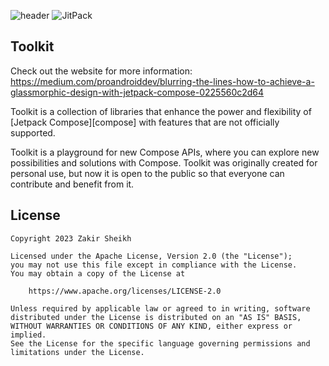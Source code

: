 ![header](https://github.com/iZakirSheikh/toolkit/assets/46754437/abe0c9b6-9dd2-498f-9cd7-9d835893ee2e)
![JitPack](https://img.shields.io/jitpack/version/com.github.prime-zs/toolkit)

## Toolkit

Check out the website for more information: https://medium.com/proandroiddev/blurring-the-lines-how-to-achieve-a-glassmorphic-design-with-jetpack-compose-0225560c2d64

Toolkit is a collection of libraries that enhance the power and flexibility of [Jetpack Compose][compose] with features that are not officially supported.

Toolkit is a playground for new Compose APIs, where you can explore new possibilities and solutions with Compose. Toolkit was originally created for personal use, but now it is open to the public so that everyone can contribute and benefit from it.

## License

```
Copyright 2023 Zakir Sheikh
 
Licensed under the Apache License, Version 2.0 (the "License");
you may not use this file except in compliance with the License.
You may obtain a copy of the License at

    https://www.apache.org/licenses/LICENSE-2.0

Unless required by applicable law or agreed to in writing, software
distributed under the License is distributed on an "AS IS" BASIS,
WITHOUT WARRANTIES OR CONDITIONS OF ANY KIND, either express or implied.
See the License for the specific language governing permissions and
limitations under the License.
```
